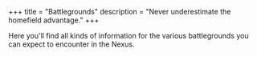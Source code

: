 +++
title = "Battlegrounds"
description = "Never underestimate the homefield advantage."
+++

Here you'll find all kinds of information for the various battlegrounds you can expect to encounter in the Nexus.
